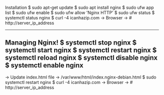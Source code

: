Installation
$ sudo apt-get update
$ sudo apt install nginx
$ sudo ufw app list
$ sudo ufw enable
$ sudo ufw allow 'Nginx HTTP'
$ sudo ufw status
$ systemctl status nginx
$ curl -4 icanhazip.com
-> Browser -> # http://server_ip_address

------------
Managing Nginx!
$ systemctl stop nginx
$ systemctl start nginx
$ systemctl restart nginx
$ systemctl reload nginx
$ systemctl disable nginx
$ systemctl enable nginx
------------

-> Update index.html file -> /var/www/html/index.nginx-debian.html
$ sudo systemctl restart nginx
$ curl -4 icanhazip.com
-> Browser -> # http://server_ip_address
